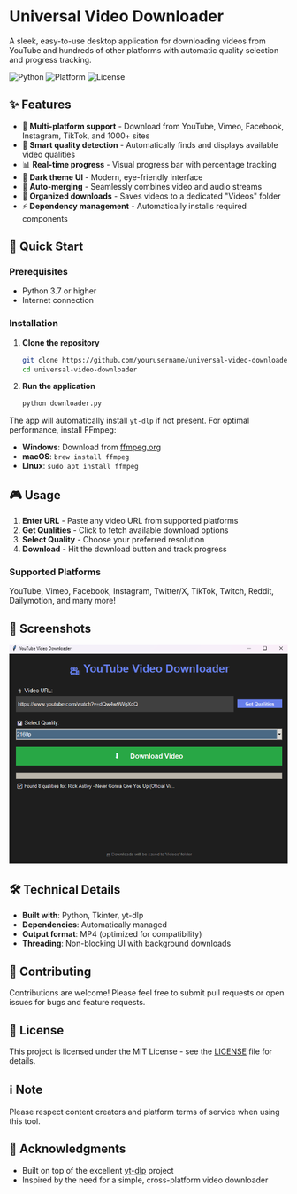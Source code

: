 # Universal Video Downloader

A sleek, easy-to-use desktop application for downloading videos from YouTube and hundreds of other platforms with automatic quality selection and progress tracking.

![Python](https://img.shields.io/badge/python-v3.7+-blue.svg)
![Platform](https://img.shields.io/badge/platform-windows%20%7C%20linux%20%7C%20macos-lightgrey)
![License](https://img.shields.io/badge/license-MIT-green.svg)

## ✨ Features

- 🎥 **Multi-platform support** - Download from YouTube, Vimeo, Facebook, Instagram, TikTok, and 1000+ sites
- 🎯 **Smart quality detection** - Automatically finds and displays available video qualities
- 📊 **Real-time progress** - Visual progress bar with percentage tracking
- 🌙 **Dark theme UI** - Modern, eye-friendly interface
- 🔄 **Auto-merging** - Seamlessly combines video and audio streams
- 📁 **Organized downloads** - Saves videos to a dedicated "Videos" folder
- ⚡ **Dependency management** - Automatically installs required components

## 🚀 Quick Start

### Prerequisites
- Python 3.7 or higher
- Internet connection

### Installation

1. **Clone the repository**
   ```bash
   git clone https://github.com/yourusername/universal-video-downloader.git
   cd universal-video-downloader
   ```

2. **Run the application**
   ```bash
   python downloader.py
   ```

The app will automatically install `yt-dlp` if not present. For optimal performance, install FFmpeg:
- **Windows**: Download from [ffmpeg.org](https://ffmpeg.org/)
- **macOS**: `brew install ffmpeg`
- **Linux**: `sudo apt install ffmpeg`

## 🎮 Usage

1. **Enter URL** - Paste any video URL from supported platforms
2. **Get Qualities** - Click to fetch available download options
3. **Select Quality** - Choose your preferred resolution
4. **Download** - Hit the download button and track progress

### Supported Platforms
YouTube, Vimeo, Facebook, Instagram, Twitter/X, TikTok, Twitch, Reddit, Dailymotion, and many more!

## 📱 Screenshots

![App Screenshot](screenshot.png)



## 🛠️ Technical Details

- **Built with**: Python, Tkinter, yt-dlp
- **Dependencies**: Automatically managed
- **Output format**: MP4 (optimized for compatibility)
- **Threading**: Non-blocking UI with background downloads

## 🤝 Contributing

Contributions are welcome! Please feel free to submit pull requests or open issues for bugs and feature requests.

## 📄 License

This project is licensed under the MIT License - see the [LICENSE](LICENSE) file for details.

## ℹ️ Note

Please respect content creators and platform terms of service when using this tool.

## 🙏 Acknowledgments

- Built on top of the excellent [yt-dlp](https://github.com/yt-dlp/yt-dlp) project
- Inspired by the need for a simple, cross-platform video downloader
